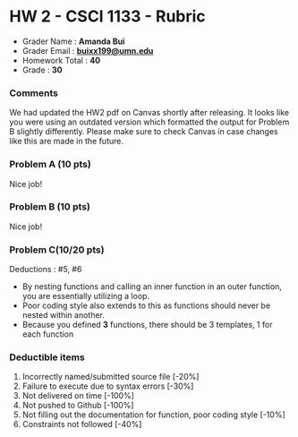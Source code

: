 # HW 2 - CSCI 1133 - Rubric

* Grader Name : **Amanda Bui**
* Grader Email : **buixx199@umn.edu**
* Homework Total : **40**
* Grade : **30**

### Comments

We had updated the HW2 pdf on Canvas shortly after releasing. It looks like you were using an outdated version which formatted the output for Problem B slightly differently. Please make sure to check Canvas in case changes like this are made in the future. 

### Problem A (10 pts)

Nice job!

### Problem B (10 pts)

Nice job!

### Problem C(10/20 pts)

Deductions : #5, #6

- By nesting functions and calling an inner function in an outer function, you are essentially utilizing a loop. 
- Poor coding style also extends to this as functions should never be nested within another. 
- Because you defined **3** functions, there should be 3 templates, 1 for each function

### Deductible items

1. Incorrectly named/submitted source file [-20%]
2. Failure to execute due to syntax errors [-30%]
3. Not delivered on time [-100%] 
4. Not pushed to Github [-100%]
5. Not filling out the documentation for function, poor coding style [-10%]
6. Constraints not followed [-40%]